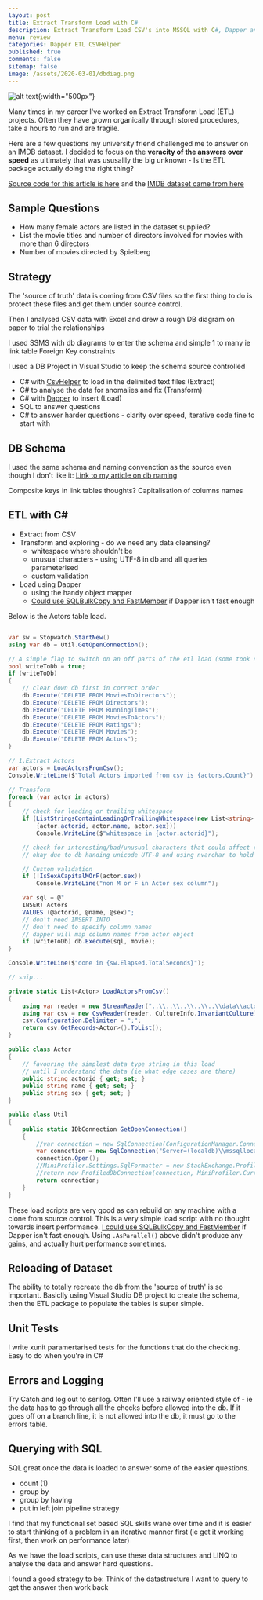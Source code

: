 ```yaml
---
layout: post
title: Extract Transform Load with C# 
description: Extract Transform Load CSV's into MSSQL with C#, Dapper and CSVHelper.
menu: review
categories: Dapper ETL CSVHelper
published: true 
comments: false
sitemap: false
image: /assets/2020-03-01/dbdiag.png
---
```


![alt text](/assets/2020-03-01/dbdiag.png "DB Diagram"){:width="500px"}

Many times in my career I've worked on Extract Transform Load (ETL) projects. Often they have grown organically through stored procedures, take a hours to run and are fragile.

Here are a few questions my university friend challenged me to answer on an IMDB dataset. I decided to focus on the **veracity of the answers over speed** as ultimately that was ususallly the big unknown - Is the ETL package actually doing the right thing?

[Source code for this article is here]() and the [IMDB dataset came from here](https://relational.fit.cvut.cz/dataset/IMDb)

## Sample Questions

- How many female actors are listed in the dataset supplied?
- List the movie titles and number of directors involved for movies with more
than 6 directors
- Number of movies directed by Spielberg

## Strategy

The 'source of truth' data is coming from CSV files so the first thing to do is protect these files and get them under source control.

Then I analysed CSV data with Excel and drew a rough DB diagram on paper to trial the relationships

I used SSMS with db diagrams to enter the schema and simple 1 to many ie link table Foreign Key constraints

I used a DB Project in Visual Studio to keep the schema source controlled

- C# with [CsvHelper](https://joshclose.github.io/CsvHelper/) to load in the delimited text files (Extract)
- C# to analyse the data for anomalies and fix (Transform)
- C# with [Dapper](https://github.com/StackExchange/Dapper) to insert (Load)
- SQL to answer questions
- C# to answer harder questions - clarity over speed, iterative code fine to start with

## DB Schema

I used the same schema and naming convenction as the source even though I don't like it: [Link to my article on db naming](/2016/10/19/ASP.NET-MVC-Sort-Filter,-Page-using-SQL)

Composite keys in link tables thoughts?
Capitalisation of columns names

## ETL with C#

- Extract from CSV
- Transform and exploring - do we need any data cleansing?
    - whitespace where shouldn't be
    - unusual characters - using UTF-8 in db and all queries parameterised
    - custom validation
- Load using Dapper
    - using the handy object mapper
    - [Could use SQLBulkCopy and FastMember](https://github.com/djhmateer/TwitterFullImporter/blob/master/SQLBulkCopyDemo/Program.cs) if Dapper isn't fast enough

Below is the Actors table load.

```cs

var sw = Stopwatch.StartNew()
using var db = Util.GetOpenConnection();

// A simple flag to switch on an off parts of the etl load (some took some time)
bool writeToDb = true;
if (writeToDb)
{
    // clear down db first in correct order
    db.Execute("DELETE FROM MoviesToDirectors");
    db.Execute("DELETE FROM Directors");
    db.Execute("DELETE FROM RunningTimes");
    db.Execute("DELETE FROM MoviesToActors");
    db.Execute("DELETE FROM Ratings");
    db.Execute("DELETE FROM Movies");
    db.Execute("DELETE FROM Actors");
}

// 1.Extract Actors
var actors = LoadActorsFromCsv();
Console.WriteLine($"Total Actors imported from csv is {actors.Count}"); // 98,690

// Transform
foreach (var actor in actors)
{
    // check for leading or trailing whitespace
    if (ListStringsContainLeadingOrTrailingWhitespace(new List<string>
        {actor.actorid, actor.name, actor.sex}))
        Console.WriteLine($"whitespace in {actor.actorid}");

    // check for interesting/bad/unusual characters that could affect results eg LF?.. all queries are paramerterised so no probs with ' chars
    // okay due to db handing unicode UTF-8 and using nvarchar to hold strings

    // Custom validation
    if (!IsSexACapitalMOrF(actor.sex))
        Console.WriteLine("non M or F in Actor sex column");

    var sql = @"
    INSERT Actors
    VALUES (@actorid, @name, @sex)";
    // don't need INSERT INTO
    // don't need to specify column names
    // dapper will map column names from actor object
    if (writeToDb) db.Execute(sql, movie);
}

Console.WriteLine($"done in {sw.Elapsed.TotalSeconds}");

// snip...

private static List<Actor> LoadActorsFromCsv()
{
    using var reader = new StreamReader("..\\..\\..\\..\\..\\data\\actors.csv");
    using var csv = new CsvReader(reader, CultureInfo.InvariantCulture);
    csv.Configuration.Delimiter = ";";
    return csv.GetRecords<Actor>().ToList();
}

public class Actor
{
    // favouring the simplest data type string in this load
    // until I understand the data (ie what edge cases are there)
    public string actorid { get; set; }
    public string name { get; set; }
    public string sex { get; set; }
}

public class Util
{
    public static IDbConnection GetOpenConnection()
    {
        //var connection = new SqlConnection(ConfigurationManager.ConnectionStrings["ThinkBooksConnectionString"].ConnectionString);
        var connection = new SqlConnection("Server=(localdb)\\mssqllocaldb;Database=IMDBChallenge;Trusted_Connection=True;MultipleActiveResultSets=true");
        connection.Open();
        //MiniProfiler.Settings.SqlFormatter = new StackExchange.Profiling.SqlFormatters.SqlServerFormatter();
        //return new ProfiledDbConnection(connection, MiniProfiler.Current);
        return connection;
    }
}

```

These load scripts are very good as can rebuild on any machine with a clone from source control. This is a very simple load script with no thought towards insert performance. [I could use SQLBulkCopy and FastMember](https://github.com/djhmateer/TwitterFullImporter/blob/master/SQLBulkCopyDemo/Program.cs) if Dapper isn't fast enough. Using `.AsParallel()` above didn't produce any gains, and actually hurt performance sometimes.

## Reloading of Dataset

The ability to totally recreate the db from the 'source of truth' is so important. Basiclly using Visual Studio DB project to create the schema, then the ETL package to populate the tables is super simple.

## Unit Tests

I write xunit paramertarised tests for the functions that do the checking. Easy to do when you're in C#

## Errors and Logging

Try Catch and log out to serilog. Often I'll use a railway oriented style of - ie the data has to go through all the checks before allowed into the db. If it goes off on a branch line, it is not allowed into the db, it must go to the errors table.

## Querying with SQL

SQL great once the data is loaded to answer some of the easier questions.

- count (1)
- group by
- group by having
- put in left join pipeline strategy

I find that my functional set based SQL skills wane over time and it is easier to start thinking of a problem in an iterative manner first (ie get it working first, then work on performance later)

As we have the load scripts, can use these data structures and LINQ to analyse the data and answer hard questions.

I found a good strategy to be: Think of the datastructure I want to query to get the answer then work back
